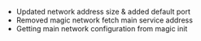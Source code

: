 - Updated network address size & added default port
- Removed magic network fetch main service address
- Getting main network configuration from magic init
